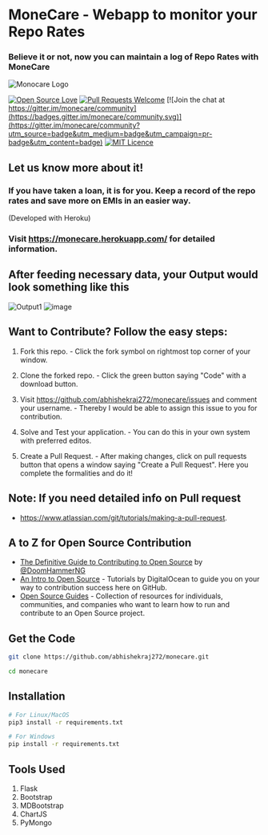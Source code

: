 # MoneCare - Webapp to monitor your Repo Rates
### Believe it or not, now you can maintain a log of Repo Rates with MoneCare

![Monocare Logo](https://cdn.jsdelivr.net/gh/abhishekraj272/monecare@latest/app/static/img/monecare.png)


[![Open Source Love](https://firstcontributions.github.io/open-source-badges/badges/open-source-v1/open-source.svg)](https://github.com/firstcontributions/open-source-badges)  [![Pull Requests Welcome](https://img.shields.io/badge/PRs-welcome-brightgreen.svg?style=flat)](http://makeapullrequest.com)
[![Join the chat at https://gitter.im/monecare/community](https://badges.gitter.im/monecare/community.svg)](https://gitter.im/monecare/community?utm_source=badge&utm_medium=badge&utm_campaign=pr-badge&utm_content=badge)
[![MIT Licence](https://badges.frapsoft.com/os/mit/mit.svg?v=103)](https://opensource.org/licenses/mit-license.php) 

## Let us know more about it!
### If you have taken a loan, it is for you. Keep a record of the repo rates and save more on EMIs in an easier way. 
(Developed with Heroku)
###  Visit https://monecare.herokuapp.com/ for detailed information.

## After feeding necessary data, your **Output** would look something like this
![Output1](https://user-images.githubusercontent.com/69141449/92616309-b106e480-f2db-11ea-8989-c9296fdfdac5.PNG)
![image](https://user-images.githubusercontent.com/69141449/92616556-0216d880-f2dc-11ea-9384-e091b20f82f4.png)


## **Want to Contribute? Follow the easy steps:**

1. Fork this repo. - Click the fork symbol on rightmost top corner of your window.

2. Clone the forked repo. - Click the green button saying "Code" with a download button.

2. Visit https://github.com/abhishekraj272/monecare/issues and comment your username. - Thereby I would be able to assign this issue to you for contribution.

3. Solve and Test your application. - You can do this in your own system with preferred editos.

4. Create a Pull Request. - After making changes, click on pull requests button that opens a window saying "Create a Pull Request". Here you complete the formalities and do it!

## **Note: If you need detailed info on Pull request**
- https://www.atlassian.com/git/tutorials/making-a-pull-request.

## **A to Z for Open Source Contribution**
- [The Definitive Guide to Contributing to Open Source](https://medium.freecodecamp.org/the-definitive-guide-to-contributing-to-open-source-900d5f9f2282) by [@DoomHammerNG](https://twitter.com/DoomHammerNG)
- [An Intro to Open Source](https://www.digitalocean.com/community/tutorial_series/an-introduction-to-open-source) - Tutorials by DigitalOcean to guide you on your way to contribution success here on GitHub.
- [Open Source Guides](https://opensource.guide/) - Collection of resources for individuals, communities, and companies who want to learn how to run and contribute to an Open Source project.

## Get the Code
```bash
git clone https://github.com/abhishekraj272/monecare.git

cd monecare
```

## Installation

```bash
# For Linux/MacOS
pip3 install -r requirements.txt

# For Windows
pip install -r requirements.txt
```

## Tools Used 

1. Flask
2. Bootstrap
3. MDBootstrap
4. ChartJS
5. PyMongo
